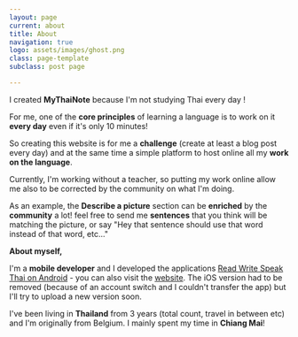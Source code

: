 ```yaml
---
layout: page
current: about
title: About
navigation: true
logo: assets/images/ghost.png
class: page-template
subclass: post page

---
```

I created **MyThaiNote** because I'm not studying Thai every day ! 

For me, one of the **core principles** of learning a language is to work on it **every day** even if it's only 10 minutes!

So creating this website is for me a **challenge** (create at least a blog post every day) and at the same time a simple platform to host online all my **work on the language**.

Currently, I'm working without a teacher, so putting my work online allow me also to be corrected by the community on what I'm doing.  

As an example, the **Describe a picture** section can be **enriched** by the **community** a lot! feel free to send me **sentences** that you think will be matching the picture, or say "Hey that sentence should use that word instead of that word, etc..."

**About myself,**

I'm a **mobile developer** and I developed the applications [Read Write Speak Thai on Android](https://play.google.com/store/apps/details?id=com.joba.readthaifun&hl=en "Read Write Speak Thai Android") - you can also visit the [website](https://readthaiapp.github.io/ "Read Thai App Website"). The iOS version had to be removed (because of an account switch and I couldn't transfer the app) but I'll try to upload a new version soon. 

I've been living in **Thailand** from 3 years (total count, travel in between etc) and I'm originally from Belgium. I mainly spent my time in **Chiang Mai**! 

 